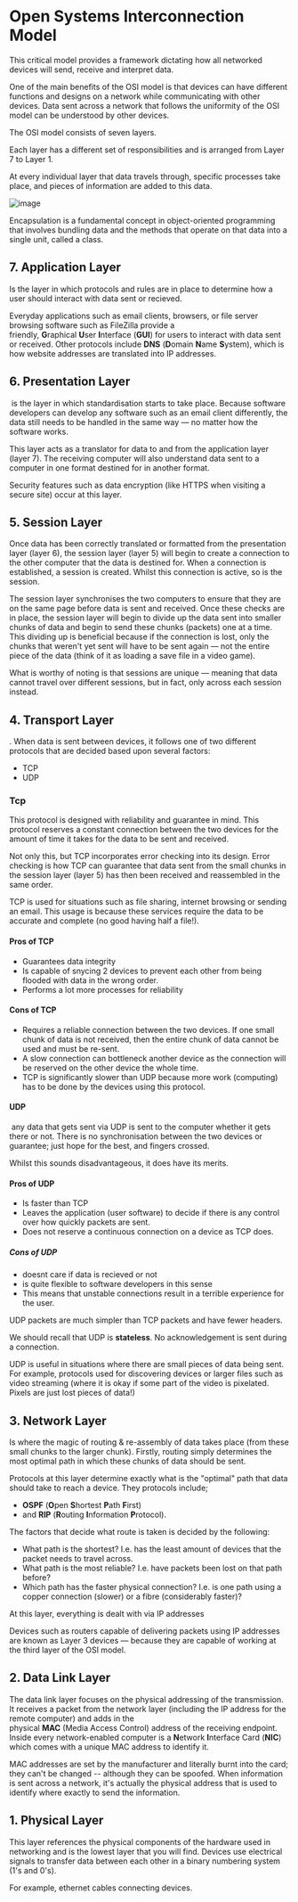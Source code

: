 # **O**pen **S**ystems **I**nterconnection Model
This critical model provides a framework dictating how all networked devices will send, receive and interpret data.

One of the main benefits of the OSI model is that devices can have different functions and designs on a network while communicating with other devices. Data sent across a network that follows the uniformity of the OSI model can be understood by other devices.

The OSI model consists of seven layers.

Each layer has a different set of responsibilities and is arranged from Layer 7 to Layer 1.

At every individual layer that data travels through, specific processes take place, and pieces of information are added to this data.

![image](https://user-images.githubusercontent.com/99975622/232806860-6dbafcdc-ac97-4a69-87c5-4b4218ff3592.png)



Encapsulation is a fundamental concept in object-oriented programming that involves bundling data and the methods that operate on that data into a single unit, called a class.

## 7. Application Layer
Is the layer in which protocols and rules are in place to determine how a user should interact with data sent or recieved.

Everyday applications such as email clients, browsers, or file server browsing software such as FileZilla provide a friendly, **G**raphical **U**ser **I**nterface (**GUI**) for users to interact with data sent or received. Other protocols include **DNS** (**D**omain **N**ame **S**ystem), which is how website addresses are translated into IP addresses.

## 6. Presentation Layer

 is the layer in which standardisation starts to take place. Because software developers can develop any software such as an email client differently, the data still needs to be handled in the same way — no matter how the software works.

This layer acts as a translator for data to and from the application layer (layer 7). The receiving computer will also understand data sent to a computer in one format destined for in another format.

Security features such as data encryption (like HTTPS when visiting a secure site) occur at this layer.

## 5. Session Layer
Once data has been correctly translated or formatted from the presentation layer (layer 6), the session layer (layer 5) will begin to create a connection to the other computer that the data is destined for. When a connection is established, a session is created. Whilst this connection is active, so is the session.

The session layer synchronises the two computers to ensure that they are on the same page before data is sent and received. Once these checks are in place, the session layer will begin to divide up the data sent into smaller chunks of data and begin to send these chunks (packets) one at a time. This dividing up is beneficial because if the connection is lost, only the chunks that weren't yet sent will have to be sent again — not the entire piece of the data (think of it as loading a save file in a video game).

What is worthy of noting is that sessions are unique — meaning that data cannot travel over different sessions, but in fact, only across each session instead.

## 4. Transport Layer
. When data is sent between devices, it follows one of two different protocols that are decided based upon several factors:

-   TCP
-   UDP

### Tcp

This protocol is designed with reliability and guarantee in mind. This protocol reserves a constant connection between the two devices for the amount of time it takes for the data to be sent and received.

Not only this, but TCP incorporates error checking into its design. Error checking is how TCP can guarantee that data sent from the small chunks in the session layer (layer 5) has then been received and reassembled in the same order.

TCP is used for situations such as file sharing, internet browsing or sending an email. This usage is because these services require the data to be accurate and complete (no good having half a file!).

#### Pros of TCP

- Guarantees data integrity
- Is capable of snycing 2 devices to prevent each other from being flooded with data in the wrong order.
- Performs a lot more processes for reliability

  

#### Cons of TCP

- Requires a reliable connection between the two devices. If one small chunk of data is not received, then the entire chunk of data cannot be used and must be re-sent.
- A slow connection can bottleneck another device as the connection will be reserved on the other device the whole time.
- TCP is significantly slower than UDP because more work (computing) has to be done by the devices using this protocol.

#### UDP
 any data that gets sent via UDP is sent to the computer whether it gets there or not. There is no synchronisation between the two devices or guarantee; just hope for the best, and fingers crossed.

Whilst this sounds disadvantageous, it does have its merits.

#### Pros of UDP

- Is faster than TCP
- Leaves the application (user software) to decide if there is any control over how quickly packets are sent.
- Does not reserve a continuous connection on a device as TCP does.

##### Cons of UDP

- doesnt care if data is recieved or not
- is quite flexible to software developers in this sense
- This means that unstable connections result in a terrible experience for the user.

UDP packets are much simpler than TCP packets and have fewer headers.

We should recall that UDP is **stateless**. No acknowledgement is sent during a connection.

UDP is useful in situations where there are small pieces of data being sent. For example, protocols used for discovering devices or larger files such as video streaming (where it is okay if some part of the video is pixelated. Pixels are just lost pieces of data!)

## 3. Network Layer
Is where the magic of routing & re-assembly of data takes place (from these small chunks to the larger chunk). Firstly, routing simply determines the most optimal path in which these chunks of data should be sent.

Protocols at this layer determine exactly what is the "optimal" path that data should take to reach a device. They protocols include;
- **OSPF** (**O**pen **S**hortest **P**ath **F**irst) 
- and **RIP** (**R**outing **I**nformation **P**rotocol). 

 The factors that decide what route is taken is decided by the following:
 -   What path is the shortest? I.e. has the least amount of devices that the packet needs to travel across.
-   What path is the most reliable? I.e. have packets been lost on that path before?
-   Which path has the faster physical connection? I.e. is one path using a copper connection (slower) or a fibre (considerably faster)?

At this layer, everything is dealt with via IP addresses

Devices such as routers capable of delivering packets using IP addresses are known as Layer 3 devices — because they are capable of working at the third layer of the OSI model.

## 2. Data Link Layer

The data link layer focuses on the physical addressing of the transmission. It receives a packet from the network layer (including the IP address for the remote computer) and adds in the physical **MAC** (Media Access Control) address of the receiving endpoint. Inside every network-enabled computer is a **N**etwork **I**nterface Card (**NIC**) which comes with a unique MAC address to identify it.

MAC addresses are set by the manufacturer and literally burnt into the card; they can't be changed -- although they can be spoofed. When information is sent across a network, it's actually the physical address that is used to identify where exactly to send the information.

## 1. Physical Layer

This layer references the physical components of the hardware used in networking and is the lowest layer that you will find. Devices use electrical signals to transfer data between each other in a binary numbering system (1's and 0's).

For example, ethernet cables connecting devices.
